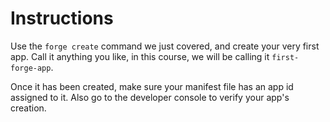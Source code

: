 # Instructions

Use the `forge create` command we just covered, and create your very first app. Call it anything you like, in this course, we will be calling it `first-forge-app`.

Once it has been created, make sure your manifest file has an app id assigned to it. Also go to the developer console to verify your app's creation.
